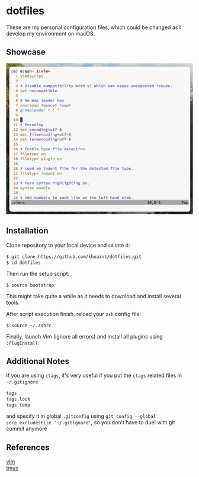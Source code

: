 # dotfiles
These are my personal configuration files, which could be changed as I develop my environment on macOS.


## Showcase
![image](./screenshots/vim-screenshot.png)


## Installation
Clone repository to your local device and `cd` into it:
```shell
$ git clone https://github.com/khoaint/dotfiles.git
$ cd dotfiles
```

Then run the setup script:
```shell
$ source bootstrap
```

This might take quite a while as it needs to download and install several tools.

After script execution finish, reload your `zsh` config file:
```shell
$ source ~/.zshrc
```

Finally, launch Vim (ignore all errors) and install all plugins using `:PlugInstall`.


## Additional Notes
If you are using `ctags`, it's very useful if you put the `ctags` related files in `~/.gitignore` 
```
tags
tags.lock
tags.temp
```

and specify it in global `.gitconfig` using `git config --global core.excludesFile '~/.gitignore'`, so you don't have to duel with git commit anymore


## References
[vim](https://www.vim.org)\
[tmux](https://github.com/tmux/tmux)
